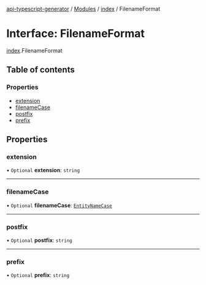 [api-typescript-generator](../../README.md) / [Modules](../modules.md) / [index](../modules/index.md) / FilenameFormat

# Interface: FilenameFormat

[index](../modules/index.md).FilenameFormat

## Table of contents

### Properties

- [extension](index.FilenameFormat.md#extension)
- [filenameCase](index.FilenameFormat.md#filenamecase)
- [postfix](index.FilenameFormat.md#postfix)
- [prefix](index.FilenameFormat.md#prefix)

## Properties

### extension

• `Optional` **extension**: `string`

___

### filenameCase

• `Optional` **filenameCase**: [`EntityNameCase`](../modules/index.md#entitynamecase)

___

### postfix

• `Optional` **postfix**: `string`

___

### prefix

• `Optional` **prefix**: `string`
